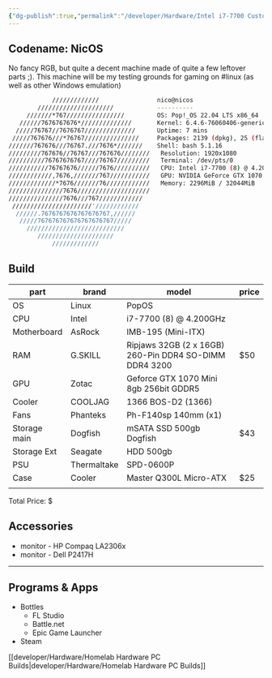 ```yaml
---
{"dg-publish":true,"permalink":"/developer/Hardware/Intel i7-7700 Custom PC/","noteIcon":""}
---
```



## Codename: NicOS

No fancy RGB, but quite a decent machine made of quite a few leftover parts ;). This machine will be my testing grounds for gaming on #linux  (as well as other Windows emulation)

 ```bash
             /////////////                nico@nicos
         /////////////////////            ----------
      ///////*767////////////////         OS: Pop!_OS 22.04 LTS x86_64
    //////7676767676*//////////////       Kernel: 6.4.6-76060406-generic
   /////76767//7676767//////////////      Uptime: 7 mins
  /////767676///*76767///////////////     Packages: 2139 (dpkg), 25 (flatpak)
 ///////767676///76767.///7676*///////    Shell: bash 5.1.16
/////////767676//76767///767676////////   Resolution: 1920x1080
//////////76767676767////76767/////////   Terminal: /dev/pts/0
///////////76767676//////7676//////////   CPU: Intel i7-7700 (8) @ 4.200GHz
////////////,7676,///////767///////////   GPU: NVIDIA GeForce GTX 1070
/////////////*7676///////76////////////   Memory: 2296MiB / 32044MiB
///////////////7676////////////////////
 ///////////////7676///767////////////
  //////////////////////'////////////
   //////.7676767676767676767,//////
    /////767676767676767676767/////
      ///////////////////////////
         /////////////////////
             /////////////
```

## Build
| part         | brand       | model                                                  | price |
| ------------ | ----------- | ------------------------------------------------------ | ----- |
| OS           | Linux       | PopOS                                                  |       |
| CPU          | Intel       | i7-7700 (8) @ 4.200GHz                                 |       |
| Motherboard  | AsRock      | IMB-195 (Mini-ITX)                                     |       |
| RAM          | G.SKILL     | Ripjaws 32GB (2 x 16GB) 260-Pin DDR4 SO-DIMM DDR4 3200 | $50   |
| GPU          | Zotac       | Geforce GTX 1070 Mini 8gb 256bit GDDR5                 |       |
| Cooler       | COOLJAG     | 1366 BOS-D2 (1366)                                     |       |
| Fans         | Phanteks    | Ph-F140sp 140mm     (x1)                               |       |
| Storage main | Dogfish     | mSATA SSD 500gb Dogfish                                | $43   |
| Storage Ext  | Seagate     | HDD 500gb                                              |       |
| PSU          | Thermaltake | SPD-0600P                                              |       |
| Case         | Cooler      | Master Q300L Micro-ATX                                 | $25   |
|              |             |                                                        |       |
Total Price: $

## Accessories
- monitor - HP Compaq LA2306x
- monitor - Dell P2417H

---
## Programs & Apps
- Bottles
	- FL Studio
	- Battle.net
	- Epic Game Launcher
- Steam

[[developer/Hardware/Homelab Hardware PC Builds\|developer/Hardware/Homelab Hardware PC Builds]]